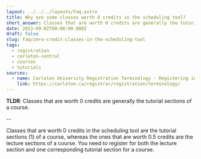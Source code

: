 ```yaml
---
layout: ../../../layouts/Faq.astro
title: Why are some classes worth 0 credits in the scheduling tool?
short_answer: Classes that are worth 0 credits are generally the tutorial sections of a course.
date: 2023-09-02T00:00:00.000Z
draft: false
slug: faq/zero-credit-classes-in-the-scheduling-tool
tags:
  - registration
  - carleton-central
  - courses
  - tutorials
sources:
  - name: Carleton University Registration Terminology - Registering in Groups, Labs, Tutorials etc.
    link: https://carleton.ca/registrar/registration/terminology/
---
```


**TLDR**: Classes that are worth 0 credits are generally the tutorial sections of a course.

--

Classes that are worth 0 credits in the scheduling tool are the tutorial sections (1) of a course, whereas the ones that are worth 0.5 credits are the lecture sections of a course. You need to register for both the lecture section and one corresponding tutorial section for a course.
